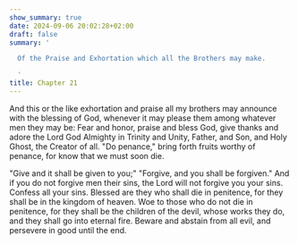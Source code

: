 ```yaml
---
show_summary: true
date: 2024-09-06 20:02:28+02:00
draft: false
summary: '

  Of the Praise and Exhortation which all the Brothers may make.

  '
title: Chapter 21
---
```






And this or the like exhortation and praise all my brothers may announce with the blessing of God, whenever it may please them among whatever men they may be: Fear and honor, praise and bless God, give thanks and adore the Lord God Almighty in Trinity and Unity, Father, and Son, and Holy Ghost, the Creator of all. "Do penance," bring forth fruits worthy of penance, for know that we must soon die. 

"Give and it shall be given to you;" "Forgive, and you shall be forgiven." And if you do not forgive men their sins, the Lord will not forgive you your sins. Confess all your sins. Blessed are they who shall die in penitence, for they shall be in the kingdom of heaven. Woe to those who do not die in penitence, for they shall be the children of the devil, whose works they do, and they shall go into eternal fire. Beware and abstain from all evil, and persevere in good until the end.
